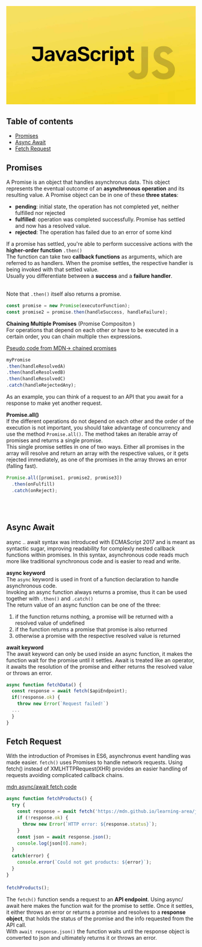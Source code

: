 ![JS Logo](./assets/JS-logo2.png)



## Table of contents

- [Promises](#promises)
- [Async Await](#async-await)
- [Fetch Request](#fetch-request)

## **Promises**
A Promise is an object that handles asynchronus data. This object represents the eventual outcome of an **asynchronous operation** and its resulting value. 
A Promise object can be in one of these **three states**:

  - **pending**: initial state, the operation has not completed yet, neither fulfilled nor rejected
  - **fulfilled**: operation was completed successfully. Promise has settled and now has a resolved value.
  - **rejected**: The operation has failed due to an error of some kind

  If a promise has settled, you're able to perform successive actions with the **higher-order function** `.then()` <br>
  The function can take two **callback functions** as arguments, which are referred to as handlers. When the promise settles, the respective handler is being invoked with that settled value. <br>
  Usually you differentiate between a **success** and a **failure handler**. <br><br>

  Note that `.then()` itself also returns a promise.


```js
const promise = new Promise(executorFunction);
const promise2 = promise.then(handleSuccess, handleFailure);
```

**Chaining Multiple Promises** (Promise Compositon ) <br>
For operations that depend on each other or have to be executed in a certain order, you can chain multiple `then` expressions.

[Pseudo code from MDN-> chained promises](https://developer.mozilla.org/en-US/docs/Web/JavaScript/Reference/Global_Objects/Promise#chained_promises)
```js
myPromise
.then(handleResolvedA)
.then(handleResolvedB)
.then(handleResolvedC)
.catch(handleRejectedAny);
```

As an example, you can think of a request to an API that you await for a response to make yet another request.

**Promise.all()**<br>
If the different operations do not depend on each other and the order of the execution is not important, you should take advantage of concurrency and use the method `Promise.all()`. The method takes an iterable array of promises and returns a single promise. <br>
This single promise settles in one of two ways. Either all promises in the array will resolve and return an array with the respective values, or it gets rejected immediately, as one of the promises in the array throws an error (falling fast). <br> 

```js
Promise.all([promise1, promise2, promise3])
  .then(onFulfill)
  .catch(onReject);
```
<br><br>
## **Async Await**
async .. await syntax was introduced with ECMAScript 2017 and is meant as syntactic sugar, improving readability for complexly nested callback functions within promises. In this syntax, asynchronous code reads much more like traditional synchronous code and is easier to read and write. 

**async keyword** <br>
The `async` keyword is used in front of a function declaration to handle asynchronous code. <br>
Invoking an async function always returns a promise, thus it can be used together with `.then()` and `.catch()` <br>
The return value of an async function can be one of the three:
1. if the function returns nothing, a promise will be returned with a resolved value of undefined 
2. if the function returns a promise that promise is also returned
3. otherwise a promise with the respective resolved value is returned

**await keyword** <br>
The await keyword can only be used inside an async function, it makes the function wait for the promise until it settles. Await is treated like an operator, it awaits the resolution of the promise and either returns the resolved value or throws an error. 

```js
async function fetchData() {
  const response = await fetch($apiEndpoint);
  if(!response.ok) {
    throw new Error(`Request failed!`)
  ...
  }
}
```

## **Fetch Request**
With the introduction of Promises in ES6, asynchronus event handling was made easier. `fetch()` uses Promises to handle network requests. Using fetch() instead of XMLHTTPRequest(XHR) provides an easier handling of requests avoiding complicated callback chains.

[mdn async/await fetch code](https://developer.mozilla.org/en-US/docs/Learn/JavaScript/Asynchronous/Promises#async_and_await)

```js
async function fetchProducts() {
  try {
    const response = await fetch('https://mdn.github.io/learning-area/javascript/apis/fetching-data/can-store/products.json');
    if (!response.ok) {
      throw new Error(`HTTP error: ${response.status}`);
    }
    const json = await response.json();
    console.log(json[0].name);
  }
  catch(error) {
    console.error(`Could not get products: ${error}`);
  }
}

fetchProducts();
```

The `fetch()` function sends a request to an **API endpoint**. Using async/ await here makes the function wait for the promise to settle. Once it settles, it either throws an error or returns a promise and resolves to a **response object**, that holds the status of the promise and the info requested from the API call.<br>
With `await response.json()` the function waits until the response object is converted to json and ultimately returns it or throws an error. 